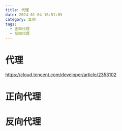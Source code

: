 ```yaml
---
title: 代理
date: 2024-01-04 16:51:03
category: 其他
tags:
  - 正向代理
  - 反向代理
---
```

# 代理
https://cloud.tencent.com/developer/article/2353102
# 正向代理

# 反向代理
